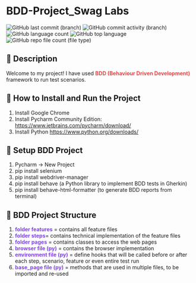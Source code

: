 # BDD-Project_Swag Labs
![GitHub last commit (branch)](https://img.shields.io/github/last-commit/AlinaTr/BDD-Project/main?style=flat&logo=github&color=%2300FFFF)
![GitHub commit activity (branch)](https://img.shields.io/github/commit-activity/m/Alinatr/BDD-Project?logo=github&color=%239400D3)
![GitHub language count](https://img.shields.io/github/languages/count/AlinaTr/BDD-Project?style=flat-square&logo=github&labelColor=black&color=seagreen)
![GitHub top language](https://img.shields.io/github/languages/top/AlinaTr/BDD-Project?style=flat-square&logo=html&logoColor=%23E34F26)
![GitHub repo file count (file type)](https://img.shields.io/github/directory-file-count/AlinaTr/BDD-Project?style=flat-square&labelColor=black)

## 🔶 Description

Welcome to my project! I have used <span style="color:#EA4444"> **BDD (Behaviour Driven Development)**</span> framework to run test scenarios.

## 🔶 How to Install and Run the Project
1. Install Google Chrome
2. Install Pycharm Community Edition: https://www.jetbrains.com/pycharm/download/
3. Install Python https://www.python.org/downloads/

## 🔶 Setup BDD Project
1. Pycharm -> New Project
2. pip install selenium
3. pip install webdriver-manager
4. pip install behave (a Python library to implement BDD tests in Gherkin)
5. pip install behave-html-formatter (to generate BDD reports from terminal)

## 🔶 BDD Project Structure
1.  <span style="color:#8044EA">**folder features**</span> = contains all feature files
2.  <span style="color:#8044EA">**folder steps**</span>= contains technical implementation of the feature files
3.  <span style="color:#8044EA">**folder pages**</span> = contains classes to access the web pages
4.  <span style="color:#8044EA">**browser file (py)**</span> = contains the browser implementation
5.   <span style="color:#8044EA">**environment file (py)**</span> = define hooks that will be called before or after each step, scenario, feature or even entire test run
6.   <span style="color:#8044EA">**base_page file (py)**</span> =  methods that are used in multiple files, to be imported and re-used

